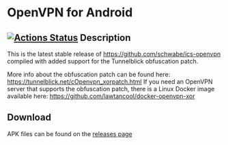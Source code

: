 OpenVPN for Android
=============
[![Actions Status](https://github.com/lawtancool/ics-openvpn-xor/workflows/Android%20CI/badge.svg)](https://github.com/lawtancool/ics-openvpn-xor/actions)
Description
------------
This is the latest stable release of https://github.com/schwabe/ics-openvpn compiled with added support for the Tunnelblick obfuscation patch. 

More info about the obfuscation patch can be found here: https://tunnelblick.net/cOpenvpn_xorpatch.html
If you need an OpenVPN server that supports the obfuscation patch, there is a Linux Docker image available here: https://github.com/lawtancool/docker-openvpn-xor

Download
------------
APK files can be found on the [releases page](https://github.com/lawtancool/ics-openvpn-xor/releases)
